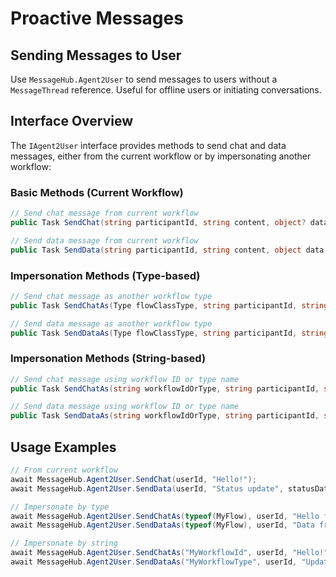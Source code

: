 # Proactive Messages

## Sending Messages to User

Use `MessageHub.Agent2User` to send messages to users without a `MessageThread` reference. Useful for offline users or initiating conversations.

## Interface Overview

The `IAgent2User` interface provides methods to send chat and data messages, either from the current workflow or by impersonating another workflow:

### Basic Methods (Current Workflow)

```csharp
// Send chat message from current workflow
public Task SendChat(string participantId, string content, object? data = null, string? requestId = null, string? scope = null);

// Send data message from current workflow
public Task SendData(string participantId, string content, object data, string? requestId = null, string? scope = null);
```

### Impersonation Methods (Type-based)

```csharp
// Send chat message as another workflow type
public Task SendChatAs(Type flowClassType, string participantId, string content, object? data = null, string? requestId = null, string? scope = null);

// Send data message as another workflow type
public Task SendDataAs(Type flowClassType, string participantId, string content, object data, string? requestId = null, string? scope = null);
```

### Impersonation Methods (String-based)

```csharp
// Send chat message using workflow ID or type name
public Task SendChatAs(string workflowIdOrType, string participantId, string content, object? data = null, string? requestId = null, string? scope = null);

// Send data message using workflow ID or type name
public Task SendDataAs(string workflowIdOrType, string participantId, string content, object data, string? requestId = null, string? scope = null);
```

## Usage Examples

```csharp
// From current workflow
await MessageHub.Agent2User.SendChat(userId, "Hello!");
await MessageHub.Agent2User.SendData(userId, "Status update", statusData);

// Impersonate by type
await MessageHub.Agent2User.SendChatAs(typeof(MyFlow), userId, "Hello from MyFlow!");
await MessageHub.Agent2User.SendDataAs(typeof(MyFlow), userId, "Data from MyFlow", payload);

// Impersonate by string
await MessageHub.Agent2User.SendChatAs("MyWorkflowId", userId, "Hello!");
await MessageHub.Agent2User.SendDataAs("MyWorkflowType", userId, "Update", data);
```
